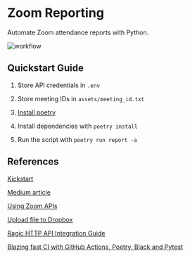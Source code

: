 # Zoom Reporting

Automate Zoom attendance reports with Python.

![workflow][0]

## Quickstart Guide

1. Store API credentials in `.env`

2. Store meeting IDs in `assets/meeting_id.txt`

3. [Install poetry][1]

4. Install dependencies with `poetry install`

5. Run the script with `poetry run report -a`

## References

[Kickstart][2]

[Medium article][3]

[Using Zoom APIs][4]

[Upload file to Dropbox][5]

[Ragic HTTP API Integration Guide][6]

[Blazing fast CI with GitHub Actions, Poetry, Black and Pytest][7]


[0]: https://user-images.githubusercontent.com/39754370/151487559-836114fa-c624-489f-a596-f2033d9f0f41.png
[1]: https://python-poetry.org/docs/#installation
[2]: https://github.com/mattcoding4days/kickstart
[3]: https://medium.com/swlh/how-i-automate-my-church-organisations-zoom-meeting-attendance-reporting-with-python-419dfe7da58c
[4]: https://marketplace.zoom.us/docs/api-reference/using-zoom-apis
[5]: https://stackoverflow.com/questions/23894221/upload-file-to-my-dropbox-from-python-script
[6]: https://www.ragic.com/intl/en/doc-api
[7]: https://medium.com/@vanflymen/blazing-fast-ci-with-github-actions-poetry-black-and-pytest-9e74299dd4a5
